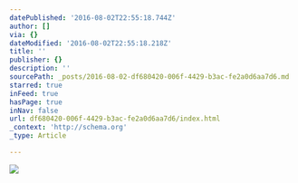 ```yaml
---
datePublished: '2016-08-02T22:55:18.744Z'
author: []
via: {}
dateModified: '2016-08-02T22:55:18.218Z'
title: ''
publisher: {}
description: ''
sourcePath: _posts/2016-08-02-df680420-006f-4429-b3ac-fe2a0d6aa7d6.md
starred: true
inFeed: true
hasPage: true
inNav: false
url: df680420-006f-4429-b3ac-fe2a0d6aa7d6/index.html
_context: 'http://schema.org'
_type: Article

---
```

![](https://the-grid-user-content.s3-us-west-2.amazonaws.com/23fdacf6-2ef6-44cc-ae8b-95fbcfecfb61.jpg)